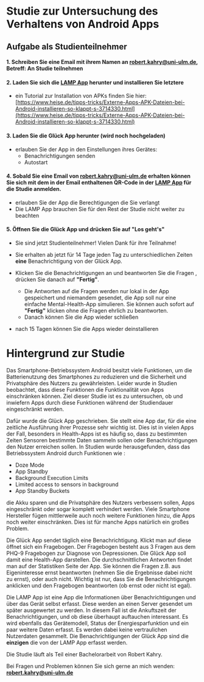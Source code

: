 # Studie zur Untersuchung des Verhaltens von Android Apps

## Aufgabe als Studienteilnehmer

#### 1. Schreiben Sie eine Email mit **ihrem Namen** an [**robert.kahry@uni-ulm.de**](mailto:robert.kahry@uni-ulm.de?subject=An%20Studie%20teilnehmen), Betreff: **An Studie teilnehmen**


#### 2. Laden Sie sich die [LAMP App] herunter und installieren Sie letztere
- ein Tutorial zur Installation von APKs finden Sie hier: [https://www.heise.de/tipps-tricks/Externe-Apps-APK-Dateien-bei-Android-installieren-so-klappt-s-3714330.html](https://www.heise.de/tipps-tricks/Externe-Apps-APK-Dateien-bei-Android-installieren-so-klappt-s-3714330.html)
    
    
#### 3. Laden Sie die Glück App herunter (wird noch hochgeladen)
  + erlauben Sie der App in den Einstellungen ihres Gerätes:
    + Benachrichtigungen senden
    + Autostart
    
    
#### 4. Sobald Sie eine Email von **robert.kahry@uni-ulm.de** erhalten können Sie sich mit dem in der Email enthaltenen QR-Code in der [LAMP App] für die Studie anmelden.
  + erlauben Sie der App die Berechtigungen die Sie verlangt
  + Die LAMP App brauchen Sie für den Rest der Studie nicht weiter zu beachten
  
  
#### 5. Öffnen Sie die Glück App und drücken Sie auf **"Los geht's"**

+ Sie sind jetzt Studienteilnehmer! Vielen Dank für ihre Teilnahme!
+ Sie erhalten ab jetzt für 14 Tage jeden Tag zu unterschiedlichen Zeiten **eine** Benachrichtigung von der Glück App.
+ Klicken Sie die Benachrichtigungen an und beantworten Sie die Fragen , drücken Sie danach auf **"Fertig"**.
  + Die Antworten auf die Fragen werden nur lokal in der App gespeichert und niemandem gesendet, die App soll nur eine einfache Mental-Health-App simulieren.
  Sie können auch sofort auf **"Fertig"** klicken ohne die Fragen ehrlich zu beantworten.
  + Danach können Sie die App wieder schließen
  
+ nach 15 Tagen können Sie die Apps wieder deinstallieren

# Hintergrund zur Studie

Das Smartphone-Betriebssystem Android besitzt viele Funktionen, 
um die Batterienutzung des Smartphones zu reduzieren und die Sicherheit und Privatsphäre des Nutzers zu gewährleisten. 
Leider wurde in Studien beobachtet, dass diese Funktionen die Funktionalität von Apps einschränken können. 
Ziel dieser Studie ist es zu untersuchen, ob und inwiefern Apps durch diese Funktionen während der Studiendauer eingeschränkt werden.

Dafür wurde die Glück App geschrieben. Sie stellt eine App dar, für die eine zeitliche Ausführung ihrer Prozesse sehr wichtig ist. Dies ist in vielen Apps der Fall,
besonders in Health-Apps ist es häufig so, dass zu bestimmten Zeiten Sensoren bestimmte Daten sammeln sollen oder Benachrichtigungen den Nutzer erreichen sollen.
In Studien wurde herausgefunden, dass das Betriebssystem Android durch Funktionen wie :
  + Doze Mode
  + App Standby
  + Background Execution Limits
  + Limited access to sensors in background
  + App Standby Buckets
  
die Akku sparen und die Privatsphäre des Nutzers verbessern sollen, Apps eingeschränkt oder sogar komplett verhindert werden.
Viele Smartphone Hersteller fügen mittlerweile auch noch weitere Funktionen hinzu, die Apps noch weiter einschränken. 
Dies ist für manche Apps natürlich ein großes Problem.


Die Glück App sendet täglich eine Benachrichtigung. Klickt man auf diese öffnet sich ein Fragebogen. Der Fragebogen besteht aus 3 Fragen aus dem PHQ-9 Fragebogen 
zur Diagnose von Depressionen. Die Glück App soll damit eine Health-App darstellen. Die durchschnittlichen Antworten findet man auf der Statistiken Seite der App. 
Sie können die Fragen z.B. aus Eigeninteresse ernst beantworten (nehmen Sie die Ergebnisse dabei nicht zu ernst), oder auch nicht. 
Wichtig ist nur, dass Sie die Benachrichtigungen anklicken und den Fragebogen beantworten (ob ernst oder nicht ist egal). 

Die LAMP App ist eine App die Informationen über Benachrichtigungen und über das Gerät selbst erfasst. 
Diese werden an einen Server gesendet um später ausgewertet zu werden.
In diesem Fall ist die Ankuftszeit der Benachrichtigungen, und ob diese überhaupt auftauchen interessant. 
Es wird ebenfalls das Gerätemodell, Status der Energiesparfunktion und ein paar weitere Daten erfasst. Es werden dabei keine vertraulichen Nutzerdaten gesammelt. 
Die Benachrichtigungen der Glück App sind die **einzigen** die von der LAMP App erfasst werden.

Die Studie läuft als Teil einer Bachelorarbeit von Robert Kahry.

Bei Fragen und Problemen können Sie sich gerne an mich wenden: [**robert.kahry@uni-ulm.de**](mailto:robert.kahry@uni-ulm.de?subject=Studie)
  
  
  
[LAMP App]: https://github.com/Digital-Health-SIG/lamp-android-app
